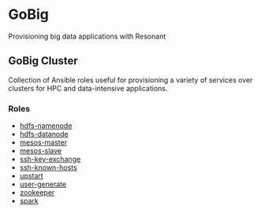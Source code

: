 
# GoBig

Provisioning big data applications with Resonant

## GoBig Cluster

Collection of Ansible roles useful for provisioning a variety of services over
clusters for HPC and data-intensive applications.

### Roles
  - [hdfs-namenode](doc/hadoop.md)
  - [hdfs-datanode](doc/hadoop.md)
  - [mesos-master](doc/mesos.md)
  - [mesos-slave](doc/mesos.md)
  - [ssh-key-exchange](doc/ssh-key-exchange.md)
  - [ssh-known-hosts](doc/ssh-known-hosts.md)
  - [upstart](doc/upstart.md)
  - [user-generate](doc/user-generate.md)
  - [zookeeper](doc/zookeeper.md)
  - [spark](doc/spark.md)

